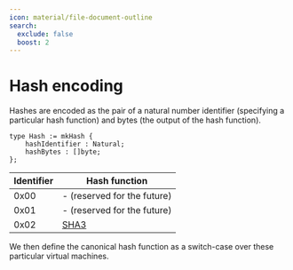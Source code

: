 ```yaml
---
icon: material/file-document-outline
search:
  exclude: false
  boost: 2
---
```


# Hash encoding

Hashes are encoded as the pair of a natural number identifier (specifying a particular hash function) and bytes (the output of the hash function).

```juvix
type Hash := mkHash {
    hashIdentifier : Natural;
    hashBytes : []byte;
};
```

| Identifier | Hash function |
| - | - | 
| 0x00 | - (reserved for the future) |
| 0x01 | - (reserved for the future) |
| 0x02 | [SHA3](./sha3.md)

We then define the canonical hash function as a switch-case over these particular virtual machines.